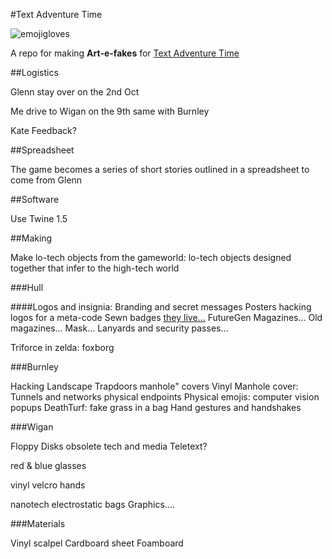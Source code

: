 #Text Adventure Time

![emojigloves](https://cloud.githubusercontent.com/assets/128456/10256098/bcfb6ad2-6946-11e5-8c6d-bc9a405504b7.jpg)

A repo for making **Art-e-fakes** for [Text Adventure Time](http://www.textadventuretime.co.uk/)

##Logistics

Glenn stay over on the 2nd Oct

Me drive to Wigan  on the 9th same with Burnley

Kate Feedback? 

##Spreadsheet

The game becomes a series of short stories outlined in a spreadsheet to come from Glenn

##Software

Use Twine 1.5

##Making

Make lo-tech objects from the gameworld: lo-tech objects designed together that infer to the high-tech world


###Hull 

####Logos and insignia:
Branding and secret messages 
Posters
hacking logos for a meta-code
Sewn badges
[they live...](https://www.google.co.uk/search?q=they+live&es_sm=91&source=lnms&tbm=isch&sa=X&ved=0CAcQ_AUoAWoVChMIk83Y9qieyAIVwypyCh0KdgEM&biw=1021&bih=546&dpr=1.25)
FutureGen
Magazines...
Old magazines...
Mask...
Lanyards and security passes...

Triforce in zelda: foxborg 



###Burnley 

Hacking Landscape
Trapdoors manhole" covers 
Vinyl Manhole cover: Tunnels and networks physical endpoints 
Physical emojis: computer vision popups 
DeathTurf: fake grass in a bag
Hand gestures and handshakes


###Wigan 

Floppy Disks obsolete tech and media
Teletext?

red & blue glasses

vinyl velcro hands

nanotech electrostatic bags
Graphics....

###Materials

Vinyl 
scalpel
Cardboard sheet
Foamboard















